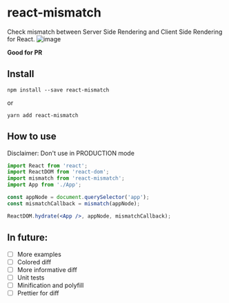 # react-mismatch

Check mismatch between Server Side Rendering and Client Side Rendering for React.
![image](https://user-images.githubusercontent.com/2098777/48835699-dedf0a00-ed91-11e8-94e4-2a90ff2149f6.png)

**Good for PR**

## Install
```
npm install --save react-mismatch
```
or
```
yarn add react-mismatch
```

## How to use

Disclaimer: Don't use in PRODUCTION mode

```jsx
import React from 'react';
import ReactDOM from 'react-dom';
import mismatch from 'react-mismatch';
import App from './App';

const appNode = document.querySelector('app');
const mismatchCallback = mismatch(appNode);

ReactDOM.hydrate(<App />, appNode, mismatchCallback);
```

## In future:
- [ ] More examples
- [ ] Colored diff
- [ ] More informative diff
- [ ] Unit tests
- [ ] Minification and polyfill
- [ ] Prettier for diff
